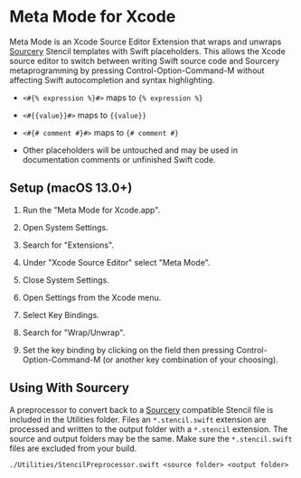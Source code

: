 # Meta Mode for Xcode

Meta Mode is an Xcode Source Editor Extension that wraps and unwraps [Sourcery][sourcery] Stencil templates with Swift placeholders. This allows the Xcode source editor to switch between writing Swift source code and Sourcery metaprogramming by pressing Control-Option-Command-M without affecting Swift autocompletion and syntax highlighting.

* `<#{% expression %}#>` maps to `{% expression %}`

* `<#{{value}}#>` maps to `{{value}}`

* `<#{# comment #}#>` maps to `{# comment #}`

* Other placeholders will be untouched and may be used in documentation comments or unfinished Swift code.

## Setup (macOS 13.0+)

1. Run the "Meta Mode for Xcode.app".

2. Open System Settings.

3. Search for "Extensions".

4. Under "Xcode Source Editor" select "Meta Mode".

5. Close System Settings.

6. Open Settings from the Xcode menu.

7. Select Key Bindings.

8. Search for "Wrap/Unwrap".

9. Set the key binding by clicking on the field then pressing Control-Option-Command-M (or another key combination of your choosing).

## Using With Sourcery

A preprocessor to convert back to a [Sourcery][sourcery] compatible Stencil file is included in the Utilities folder. Files an `*.stencil.swift` extension are processed and written to the output folder with a `*.stencil` extension. The source and output folders may be the same. Make sure the `*.stencil.swift` files are excluded from your build.

```
./Utilities/StencilPreprocessor.swift <source folder> <output folder>
```

[sourcery]: https://github.com/krzysztofzablocki/Sourcery
